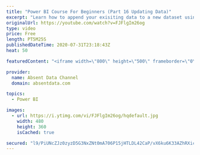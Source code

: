 ```yaml
---
title: "Power BI Course For Beginners (Part 16 Updating Data)"
excerpt: "Learn how to append your exisiting data to a new dataset using the Query Editor in Power BI."
originalUrl: https://youtube.com/watch?v=FJFlgIm26og
type: video
price: Free
length: PT5M25S
publishedDateTime: 2020-07-31T23:18:43Z
heat: 50

featuredContent: "<iframe width=\"800\" height=\"500\" frameborder=\"0\" src=\"https://www.youtube.com/embed/FJFlgIm26og\" allow=\"accelerometer; autoplay; encrypted-media; gyroscope; picture-in-picture\" allowfullscreen></iframe>"

provider:
  name: Absent Data Channel
  domain: absentdata.com

topics:
  - Power BI

images:
  - url: https://i.ytimg.com/vi/FJFlgIm26og/hqdefault.jpg
    width: 480
    height: 360
    isCached: true

secured: "l9/PiUNcZJz0zyzD5G3NxZNt0mA706P15jHTLDL42CaP/vX6ku6K33AZhRXicTtcILNFns8p50uczwJNd9TMEw20g8t69eHP+3ZYlSfxEH03N5yq9OSwqkVPPS7ug2WcV/lBIoWJeczuzmAFKn3pxNjOhoxA2RV/ujg1zyAA4ASFq7WcE7ZHnjU6cTt5NuoIe62BHwj+O6Hw2JJVRu+u066sU+s9Qup8QAIec17ugBC9fU9ac/u8HZQhcrDtKo8BxDj3FijA8Sb7Pz6pq0cZ1Sc8N9gKDytKssoW0McvbMSmGbTQPp1V2yTKzXJb1zf3coZUnX7jyeHPHPhbH7RxgrCK7Scn1wdmnbtdPoPOYWVHKqRyvY7PWuseNr+7qfqgA2vQ+dXVGk713/XCVm8H8o2VnBb86ievDqhlAe8dtbw=;3VAXzW4YRNS6avpWvWwASw=="
---
```


